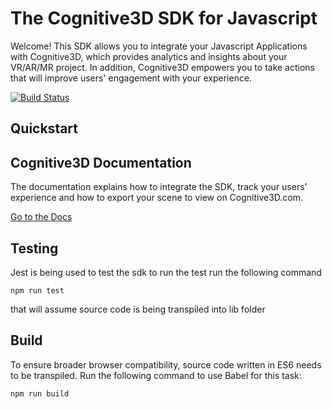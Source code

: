 # The Cognitive3D SDK for Javascript

Welcome!  This SDK allows you to integrate your Javascript Applications with Cognitive3D, which provides analytics and insights about your VR/AR/MR project.  In addition, Cognitive3D empowers you to take actions that will improve users' engagement with your experience.

[![Build Status](https://travis-ci.org/CognitiveVR/cvr-sdk-js.svg?branch=master)](https://travis-ci.org/CognitiveVR/cvr-sdk-js)

## Quickstart

## Cognitive3D Documentation

The documentation explains how to integrate the SDK, track your users' experience and how to export your scene to view on Cognitive3D.com.

[Go to the Docs](http://docs.cognitive3d.com/webxr/get-started/)

## Testing

Jest is being used to test the sdk to run the test run the following command

`npm run test`

that will assume source code is being transpiled into lib folder

## Build

To ensure broader browser compatibility, source code written in ES6 needs to be transpiled. Run the following command to use Babel for this task:

`npm run build`

